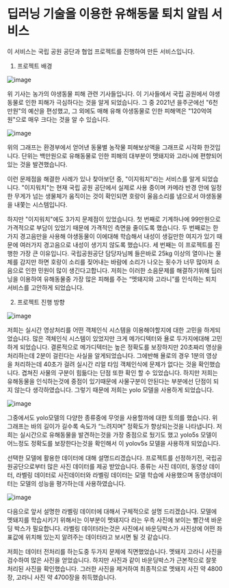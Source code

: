 # **딥러닝 기술을 이용한 유해동물 퇴치 알림  서비스**

이 서비스는 국립 공원 공단과 협업 프로젝트를 진행하여 만든 서비스입니다. 

1. 프로젝트 배경

![image](https://user-images.githubusercontent.com/86611917/175793065-b0c58bc6-4de2-4c05-a2ac-8139d738c12c.png)

위 기사는 농가의 야생동물 피해 관련 기사들입니다. 이 기사들에서 국립 공원에서 야생동물로 인한 피해가 극심하다는 것을 알게 되었습니다. 그 중 2021년 을주군에선 "6천만원"의 예산을 편성했고, 그 외에도 매해 유해 야생동물로 인한 피해액은 "120억여원"으로 매우 크다는 것을 알 수 있습니다.  

![image](https://user-images.githubusercontent.com/86611917/175792831-fd8545de-37ae-4722-bdf6-1c9e994cbd37.png)

위의 그래프는 환경부에서 얻어낸 동물별 농작물 피해보상액을 그래프로 시각화 한것입니다. 단위는 백만원으로 유해동물로 인한 피해의 대부분이 멧돼지와 고라니에 편향되어 있는 것을 발견했습니다.

이런 문제점을 해결한 사례가 있나 찾아보던 중, "이지워치"라는 서비스를 알게 되었습니다. "이지워치"는 현재 국립 공원 공단에서 실제로 사용 중이며 카메라 반경 안에 일정한 무게가 넘는 생물체가 움직이는 것이 확인되면 호랑이 울음소리를 냄으로서 야생동물을 내쫓는 시스템입니다.

하지만 "이지워치"에도 3가지 문제점이 있었습니다.
 첫 번째로 기계하나에 99만원으로 가격적으로 부담이 있었기 때문에 가격적인 측면을 줄이도록 했습니다. 
 두 번째로는 한가지 경고음만을 사용해 야생동물이 이에대해 학습해서 내성이 생길만한 여지가 있기 때문에 여러가지 경고음으로 내성이 생기지 않도록 했습니다. 
 세 번째는 이 프로젝트를 진행한 가장 큰 이유입니다. 국립공원공단 담당자님께 들은바로 25kg 이상의 열이나는 물체를 감지만 하면 호랑이 소리를 짖어내는 바람에 소리가 나오는 횟수가 너무 많아져 소음으로 인한 민원이 많이 생긴다고합니다. 저희는 이러한 소음문제를 해결하기위해 딥러닝을 이용하여 유해동물중 가장 많은 피해를 주는 “멧돼지와 고라니”를 인식하는 퇴치 서비스를 고안하게 되었습니다.
 
 2. 프로젝트 진행 방향
 
 ![image](https://user-images.githubusercontent.com/86611917/175793241-c6217fe1-9244-4ecc-b33c-7fb664d4a689.png)
 
 저희는 실시간 영상처리를 어떤 객체인식 시스템을 이용해야할지에 대한 고민을 하게되었습니다. 많은 객체인식 시스템이 있었지만 크게 메가디텍터와 욜로 두가지에대해 고민하게 되었습니다. 결론적으로 메가디텍터는 높은 정확도를 보장하지만 20초짜리 영상을 처리하는데 2분이 걸린다는 사실을 알게되었습니다. 그에반해 욜로의 경우 1분의 영상을 처리하는데 40초가 걸려 실시간 리얼 타임 객체인식에 문제가 없다는 것을 확인했습니다. 겹쳐진 사물의 구분이 힘듦다는 단점 또한 확인 할 수 있었습니다. 하지만 저희는 유해동물을 인식하는것에 중점이 있기때문에 사물구분이 안된다는 부분에선 단점이 되지 않는다 생각하였습니다. 그렇기 때문에 저희는 yolo 모델을 사용하게 되었습니다. 
 
 ![image](https://user-images.githubusercontent.com/86611917/175793255-ea6cdc62-7410-4255-98a2-90d0c9a198db.png)
 
 그중에서도 yolo모델의 다양한 종류중에 무엇을 사용할까에 대한 토의를 했습니다. 위 그래프는 바의 길이가 길수록 속도가 “느려지며” 정확도가 향상되는것을 나타냅니다. 저희는 실시간으로 유해동물을 발견하는것을 가장 중점으로 뒀기도 했고 yolo5s 모델이 어느정도 정확도를 보장한다는것을 확인해서 이 yolov5s 모델을 사용하개 되었습니다.
 
 선택한 모델에 활용한 데이터에 대해 설명드리겠습니다.
 프로젝트를 선정하기전, 국립공원공단으로부터 많은 사진 데이터를 제공 받았습니다. 종류는 사진 데이터, 동영상 데이터, 라벨링 데이터로 사진데이터와 라벨링 데이터는 모델 학습에 사용했으며 동영상데이터는 모델의 성능을 평가하는데 사용하였습니다. 

![image](https://user-images.githubusercontent.com/86611917/175793445-13ed3f0b-d1e1-42fc-89b5-5292edb7bbf5.png)

다음으로 앞서 설명한 라벨링 데이터에 대해서 구체적으로 설명 드리겠습니다. 모델에 멧돼지를 학습시키기 위해서는 이부분이 멧돼지다 라는 우측 사진에 보이는 빨간색 바운딩 박스가 필요합니다. 라벨링 데이터라는것은 사진에서 바운딩박스가 사진상에 어떤 좌표값에 위치해 있는지 알려주는 데이터라고 보시면 될 것 같습니다.

저희는 데이터 전처리를 하는도중 두가지 문제에 직면했었습니다.
멧돼지 고라니 사진을 검수하여 많은 사진을 얻었습니다. 하지만 사진과 같이 바운딩박스가 근본적으로 잘못 처리된 사진을 확인했습니다. 그러한 사진을 제거하여 최종적으로 멧돼지 사진 약 4800장, 고라니 사진 약 4700장을 취득했습니다.


